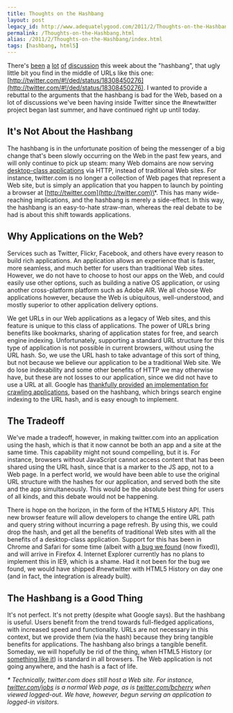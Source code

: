 ```yaml
---
title: Thoughts on the Hashbang
layout: post
legacy_id: http://www.adequatelygood.com/2011/2/Thoughts-on-the-Hashbang
permalink: /Thoughts-on-the-Hashbang.html
alias: /2011/2/Thoughts-on-the-Hashbang/index.html
tags: [hashbang, html5]
---
```


There's [been][Breaking the Web with hash-bangs] [a][Going Postel] [lot][hashbanghell] [of][Tim Bray] [discussion][JsMentors Thread] this week about the "hashbang", that ugly little bit you find in the middle of URLs like this one: [http://twitter.com/#!/ded/status/18308450276](http://twitter.com/#!/ded/status/18308450276). I wanted to provide a rebuttal to the arguments that the hashbang is bad for the Web, based on a lot of discussions we've been having inside Twitter since the #newtwitter project began last summer, and have continued right up until today.

## It's Not About the Hashbang

The hashbang is in the unfortunate position of being the messenger of a big change that's been slowly occurring on the Web in the past few years, and will only continue to pick up steam: many Web domains are now serving [desktop-class applications][SPI Manifesto] via HTTP, instead of traditional Web sites.  For instance, twitter.com is no longer a collection of Web pages that represent a Web site, but is simply an application that you happen to launch by pointing a browser at [http://twitter.com](http://twitter.com)\*.  This has many wide-reaching implications, and the hashbang is merely a side-effect.  In this way, the hashbang is an easy-to-hate straw-man, whereas the real debate to be had is about this shift towards applications.

## Why Applications on the Web?

Services such as Twitter, Flickr, Facebook, and others have every reason to build rich applications.  An application allows an experience that is faster, more seamless, and much better for users than traditional Web sites.  However, we do not have to choose to host our apps on the Web, and could easily use other options, such as building a native OS application, or using another cross-platform platform such as Adobe AIR.  We all choose Web applications however, because the Web is ubiquitous, well-understood, and mostly superior to other application delivery options.

We get URLs in our Web applications as a legacy of Web sites, and this feature is unique to this class of applications.  The power of URLs bring benefits like bookmarks, sharing of application states for free, and search engine indexing.  Unfortunately, supporting a standard URL structure for this type of application is not possible in current browsers, without using the URL hash.  So, we use the URL hash to take advantage of this sort of thing, but not because we believe our application to be a traditional Web site.  We do lose indexability and some other benefits of HTTP we may otherwise have, but these are not losses to our application, since we did not have to use a URL at all.  Google has [thankfully provided][Hashbang proposal] [an implementation for crawling applications][AJAX Crawling Spec], based on the hashbang, which brings search engine indexing to the URL hash, and is easy enough to implement.

## The Tradeoff

We've made a tradeoff, however, in making twitter.com into an application using the hash, which is that it now cannot be both an app and a site at the same time.  This capability might not sound compelling, but it is.  For instance, browsers without JavaScript cannot access content that has been shared using the URL hash, since that is a marker to the JS app, not to a Web page.  In a perfect world, we would have been able to use the original URL structure with the hashes for our application, and served both the site and the app simultaneously.  This would be the absolute best thing for users of all kinds, and this debate would not be happening.

There is hope on the horizon, in the form of the HTML5 History API.  This new browser feature will allow developers to change the entire URL path and query string without incurring a page refresh.  By using this, we could drop the hash, and get all the benefits of traditional Web sites with all the benefits of a desktop-class application.  Support for this has been in Chrome and Safari for some time (albeit with [a bug we found][Webkit bug] (now fixed)), and will arrive in Firefox 4.  Internet Explorer currently has no plans to implement this in IE9, which is a shame.  Had it not been for the bug we found, we would have shipped #newtwitter with HTML5 History on day one (and in fact, the integration is already built).

## The Hashbang is a Good Thing

It's not perfect.  It's not pretty (despite what Google says).  But the hashbang is useful.  Users benefit from the trend towards full-fledged applications, with increased speed and functionality.  URLs are not necessary in this context, but we provide them (via the hash) because they bring tangible benefits for applications.  The hashbang also brings a tangible benefit.  Someday, we will hopefully be rid of the thing, when HTML5 History (or [something like it][Saner HTML5 History Management]) is standard in all browsers.  The Web application is not going anywhere, and the hash is a fact of life.

<span class="note"><em>* Technically, twitter.com does still host a Web site.  For instance, <a href="http://twitter.com/jobs">twitter.com/jobs</a> is a normal Web page, as is <a href="http://twitter.com/bcherry">twitter.com/bcherry</a> when viewed logged-out.  We have, however, begun serving an application to logged-in visitors.</em></span>


[WSJ on Gawker Outage]: http://blogs.wsj.com/digits/2011/02/07/gawker-outage-causing-twitter-stir
[JsMentors Thread]: http://groups.google.com/group/jsmentors/browse_thread/thread/e493573c4de5d5f9?hl=en_US
[AJAX Crawling Spec]: http://code.google.com/web/ajaxcrawling/docs/getting-started.html
[hashbanghell]: http://simonwillison.net/tags/hashbanghell/
[Going Postel]: http://adactio.com/journal/4346/
[Breaking the Web with hash-bangs]: http://isolani.co.uk/blog/javascript/BreakingTheWebWithHashBangs
[Tim Bray]: http://www.tbray.org/ongoing/When/201x/2011/02/09/Hash-Blecch
[Hashbang proposal]: http://googlewebmastercentral.blogspot.com/2009/10/proposal-for-making-ajax-crawlable.html
[SPI Manifesto]: http://itsnat.sourceforge.net/php/spim/spi_manifesto_en.php
[Webkit Bug]: https://bugs.webkit.org/show_bug.cgi?id=42940
[Bug Repro]: http://www.bcherry.net/playground/pushstate
[Saner HTML5 History Management]: http://www.adequatelygood.com/2010/7/Saner-HTML5-History-Management
[The Web is Dead]: http://www.wired.com/magazine/2010/08/ff_webrip/all/1

